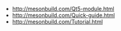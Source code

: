 

* http://mesonbuild.com/Qt5-module.html
* http://mesonbuild.com/Quick-guide.html
* http://mesonbuild.com/Tutorial.html
